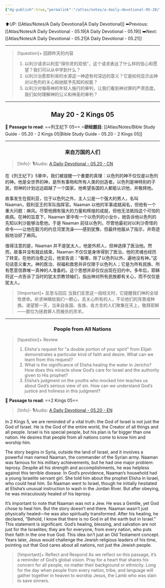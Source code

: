 ```yaml
---
{"dg-publish":true,"permalink":"/atlas/notes/a-daily-devotional-05-20/"}
---
```


 ⬆️UP: [[Atlas/Notes/A Daily Devotional\|A Daily Devotional]]
⬅️Previous: [[Atlas/Notes/A Daily Devotional - 05.19\|A Daily Devotional - 05.19]]
➡️Next: [[Atlas/Notes/A Daily Devotional - 05.21\|A Daily Devotional - 05.21]]

---

> [!question]+ 回顾昨天的内容
> 1. ⁠以利沙请求以利亚“得你灵的双倍”，这个请求表达了什么样的信心和愿望？我们可以从中学到什么？
> 2. 以利沙治愈耶利哥的水源这一神迹有何深远的意义？它是如何显示出神对以色列的关心和祂赋予先知的权能？
> 3. ⁠以利沙对侮辱神的年轻人施行的审判，让我们看到神对罪的严肃态度。我们如何理解神的公义和神圣的审判？

---
## <center>May 20 -  2 Kings 05</center>

📖 **Passage to read**: ==列王纪下 05==
⭐**研经题目**: [[Atlas/Notes/Bible Study Guide - 05.20 - 2 Kings 05\|Bible Study Guide - 05.20 - 2 Kings 05]]

---
### <center>来自万国的人们</center>

> [!info]- 🎙️Audio: [A Daily Devotional - 05.20 - CN]()

在《列王纪下》5章中，我们被提醒一个重要的真理：以色列的神不仅仅是以色列的神。他是全世界的神，是所有事物和所有人类的创造者。以色列是神特别的子民，但神的计划远远超越了一个国家。他希望各国的人都能认识他，并敬拜他。

故事发生在叙利亚，位于以色列之外，主人公是一个强大的男人，名叫 Naaman，叙利亚王的军队指挥官。Naaman 以他的军事成就闻名，但他有一个重大问题：麻风。尽管他拥有强大的力量和辉煌的成就，但他无法抵挡这个可怕的疾病。在神的旨意下，Naaman 家中有一个以色列的小女仆，她告诉他以色列的先知以利沙能够治愈他。于是 Naaman 前往以色列，尽管他最初对以利沙奇怪的命令——让他在脏污的约旦河里洗澡——感到犹豫，但最终他服从了指示，并奇迹般地治好了麻风。

值得注意的是，Naaman 并不是犹太人，他是外邦人，但神选择了医治他。然而，故事并没有就此结束。Naaman 不仅仅是身体得到了医治，他的灵魂也经历了转变。在他的治愈之后，他宣告说：“看哪，除了以色列以外，遍地没有神。”这句话意义重大。神的医治、祝福和救恩并非仅限于以色列人；它是为所有民族、所有愿意信靠唯一真神的人准备的。这个思想并非仅仅出现在旧约中。多年后，耶稣将这一点告诉了当时的犹太宗教领袖们，指出神对所有民族都有关心，而不仅仅是犹太人。

> [!important]+ 反思与回应
当我们反思这一段经文时，它提醒我们神的全球性使命。祈求神赐给我们一颗心，去关心所有的人，不论他们的背景或种族。渴望那一天，当来自各国、各族、各方言的人们聚集在天上，敬拜耶稣——那位为拯救罪人而被杀的羔羊。




---
### <center>People from All Nations</center>

> [!question]+ Review
> 1. Elisha's request for "a double portion of your spirit" from Elijah demonstrates a particular kind of faith and desire. What can we learn from this request?
> 2. What is the significance of Elisha healing the water in Jericho? How does this miracle show God’s care for Israel and the authority given to His prophet?
> 3. Elisha’s judgment on the youths who mocked him teaches us about God’s serious view of sin. How can we understand God’s justice and holiness in this judgment?

📖 **Passage to read**: ==2 Kings 05==

> [!info]- 🎙️Audio: [A Daily Devotional - 05.20 - EN]()  


In 2 Kings 5, we are reminded of a vital truth: the God of Israel is not just the God of Israel. He is the God of the entire world, the Creator of all things and all people. Israel is his special people, but his plan is far bigger than one nation. He desires that people from all nations come to know him and worship him.

The story begins in Syria, outside the land of Israel, and it involves a powerful man named Naaman, the commander of the Syrian army. Naaman was famous for his military achievements, but he had one major problem: leprosy. Despite all his strength and accomplishments, he was helpless against this terrible disease. In God’s providence, Naaman’s household had a young Israelite servant girl. She told him about the prophet Elisha in Israel, who could heal him. So Naaman went to Israel, though he initially hesitated at Elisha’s unusual instruction to wash in the Jordan River. But after obeying, he was miraculously healed of his leprosy.

It’s important to note that Naaman was not a Jew. He was a Gentile, yet God chose to heal him. But the story doesn’t end there. Naaman wasn’t just physically healed—he was also spiritually transformed. After his healing, he declared, "Behold, I know that there is no God in all the earth but in Israel." This statement is significant. God’s healing, blessing, and salvation are not just for the Israelites; they are for everyone, from every nation, who puts their faith in the one true God. This idea isn’t just an Old Testament concept. Years later, Jesus would challenge the Jewish religious leaders of his time, pointing out that God cares about all nations, not just the Jewish people.

> [!important]+ Reflect and Respond
As we reflect on this passage, it’s a reminder of God’s global vision. Pray for a heart that shares his concern for all people, no matter their background or ethnicity. Long for the day when people from every nation, tribe, and language will gather together in heaven to worship Jesus, the Lamb who was slain to save sinners.












